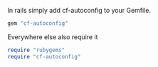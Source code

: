 In rails simply add cf-autoconfig to your Gemfile.

~~~ruby
gem "cf-autoconfig"
~~~

Everywhere else also require it

~~~ruby
require "rubygems"
require "cf-autoconfig"
~~~

